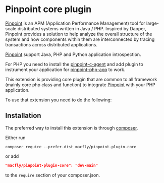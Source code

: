 # Pinpoint core plugin

[Pinpoint](https://pinpoint-apm.github.io/pinpoint/index.html) is an APM (Application Performance Management) tool for large-scale distributed systems written in Java / PHP. Inspired by Dapper, Pinpoint provides a solution to help analyze the overall structure of the system and how components within them are interconnected by tracing transactions across distributed applications.

[Pinpoint](https://pinpoint-apm.github.io/pinpoint/index.html) support Java, PHP and Python application introspection.

For PHP you need to install the [pinpoint-c-agent](https://github.com/pinpoint-apm/pinpoint-c-agent) and add plugin to instrument your application for [pinpoint-php-aop](https://github.com/pinpoint-apm/pinpoint-php-aop) to work.

This extension is providing core plugin that are common to all framework (mainly core php class and function) to integrate [Pinpoint](https://pinpoint-apm.github.io/pinpoint/index.html) with your PHP application.

To use that extension you need to do the following:

## Installation

The preferred way to install this extension is through [composer](http://getcomposer.org/download/).

Either run

```
composer require --prefer-dist macfly/pinpoint-plugin-core
```

or add

```json
"macfly/pinpoint-plugin-core": "dev-main"
```

to the `require` section of your composer.json.